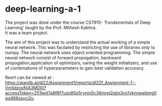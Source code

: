 # deep-learning-a-1

The project was done under the course CS7910- 'Fundamentals of Deep Learning' taught by the Prof. Mithesh Kabhra.	
It was a team project.


The aim of this project was to understand the actual working of a simple neural network. This was facilated by restricting the use of libraries only to numpy.
The neural network uses object oriented programming.
The simple neural network consist of forward propogation, backward propogation,application of optimizers, varing the weight initializers, and use of combinations of hyperparameters to gain best validation accuracy.


Reort can be viewed at : https://wandb.ai/dl22/Assignment1/reports/dl22f_Assignment-1--VmlldzoxNjA3MDI0?accessToken=251lwd7a8f8f7uzo85q5rynjn5c36mrpj2qjjn3vo1yknnewbmg0gg466ssvci2u
